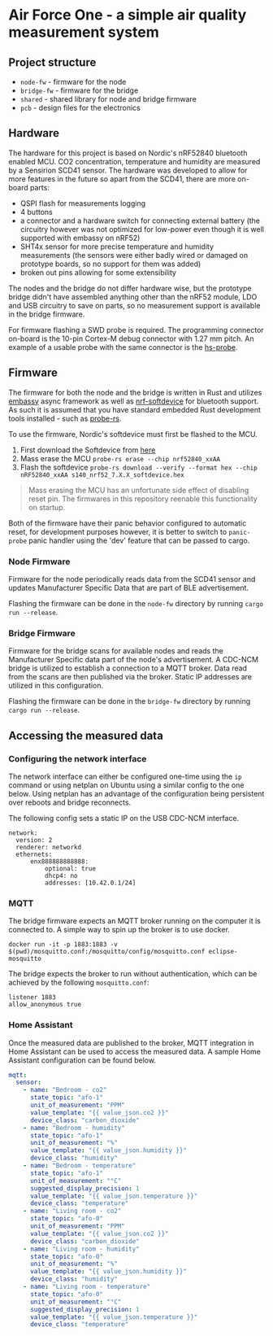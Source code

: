 # Air Force One - a simple air quality measurement system


## Project structure
* `node-fw` - firmware for the node
* `bridge-fw` - firmware for the bridge
* `shared` - shared library for node and bridge firmware
* `pcb` - design files for the electronics

## Hardware
The hardware for this project is based on Nordic's nRF52840 bluetooth enabled MCU. CO2 concentration, temperature and humidity are measured by a Sensirion SCD41 sensor.
The hardware was developed to allow for more features in the future so apart from the SCD41, there are more on-board parts:
* QSPI flash for measurements logging
* 4 buttons
* a connector and a hardware switch for connecting external battery (the circuitry however was not optimized for low-power even though it is well supported with embassy on nRF52)
* SHT4x sensor for more precise temperature and humidity measurements (the sensors were either badly wired or damaged on prototype boards, so no support for them was added)
* broken out pins allowing for some extensibility

The nodes and the bridge do not differ hardware wise, but the prototype bridge didn't have assembled anything other than the nRF52 module, LDO and USB circuitry to save on parts, so no measurement support is available in the bridge firmware.

For firmware flashing a SWD probe is required. The programming connector on-board is the 10-pin Cortex-M debug connector with 1.27 mm pitch. An example of a usable probe with the same connector is the [hs-probe](https://github.com/probe-rs/hs-probe). 

## Firmware
The firmware for both the node and the bridge is written in Rust and utilizes [embassy](https://embassy.dev) async framework as well as [nrf-softdevice](https://github.com/embassy-rs/nrf-softdevice) for bluetooth support.
As such it is assumed that you have standard embedded Rust development tools installed - such as [probe-rs](https://probe.rs/).

To use the firmware, Nordic's softdevice must first be flashed to the MCU.

1. First download the Softdevice from [here](https://www.nordicsemi.com/Software-and-tools/Software/S140/Download)
2. Mass erase the MCU `probe-rs erase --chip nrf52840_xxAA`
3. Flash the softdevice `probe-rs download --verify --format hex --chip nRF52840_xxAA s140_nrf52_7.X.X_softdevice.hex`

> Mass erasing the MCU has an unfortunate side effect of disabling reset pin. The firmwares in this repository reenable this functionality on startup.

Both of the firmware have their panic behavior configured to automatic reset, for development purposes however, it is better to switch to `panic-probe` panic handler using the 'dev' feature that can be passed to cargo.

### Node Firmware
Firmware for the node periodically reads data from the SCD41 sensor and updates Manufacturer Specific Data that are part of BLE advertisement.

Flashing the firmware can be done in the `node-fw` directory by running `cargo run --release`.

### Bridge Firmware
Firmware for the bridge scans for available nodes and reads the Manufacturer Specific data part of the node's advertisement. A CDC-NCM bridge is utilized to establish a connection to a MQTT broker. Data read from the scans are then published via the broker. Static IP addresses are utilized in this configuration.

Flashing the firmware can be done in the `bridge-fw` directory by running `cargo run --release`.

## Accessing the measured data

### Configuring the network interface
The network interface can either be configured one-time using the `ip` command or using netplan on Ubuntu using a similar config to the one below. Using netplan has an advantage of the configuration being persistent over reboots and bridge reconnects.

The following config sets a static IP on the USB CDC-NCM interface.

```
network:
  version: 2
  renderer: networkd
  ethernets:
      enx888888888888:
          optional: true
          dhcp4: no
          addresses: [10.42.0.1/24]
```

### MQTT
The bridge firmware expects an MQTT broker running on the computer it is connected to. A simple way to spin up the broker is to use docker.
```
docker run -it -p 1883:1883 -v $(pwd)/mosquitto.conf:/mosquitto/config/mosquitto.conf eclipse-mosquitto
```

The bridge expects the broker to run without authentication, which can be achieved by the following `mosquitto.conf`:
```
listener 1883
allow_anonymous true

```

### Home Assistant
Once the measured data are published to the broker, MQTT integration in Home Assistant can be used to access the measured data. A sample Home Assistant configuration can be found below.

```yaml
mqtt:
  sensor:
    - name: "Bedroom - co2"
      state_topic: "afo-1"
      unit_of_measurement: "PPM"
      value_template: "{{ value_json.co2 }}"
      device_class: "carbon_dioxide"
    - name: "Bedroom - humidity"
      state_topic: "afo-1"
      unit_of_measurement: "%"
      value_template: "{{ value_json.humidity }}"
      device_class: "humidity"
    - name: "Bedroom - temperature"
      state_topic: "afo-1"
      unit_of_measurement: "°C"
      suggested_display_precision: 1
      value_template: "{{ value_json.temperature }}"
      device_class: "temperature"
    - name: "Living room - co2"
      state_topic: "afo-0"
      unit_of_measurement: "PPM"
      value_template: "{{ value_json.co2 }}"
      device_class: "carbon_dioxide"
    - name: "Living room - humidity"
      state_topic: "afo-0"
      unit_of_measurement: "%"
      value_template: "{{ value_json.humidity }}"
      device_class: "humidity"
    - name: "Living room - temperature"
      state_topic: "afo-0"
      unit_of_measurement: "°C"
      suggested_display_precision: 1
      value_template: "{{ value_json.temperature }}"
      device_class: "temperature"
```

